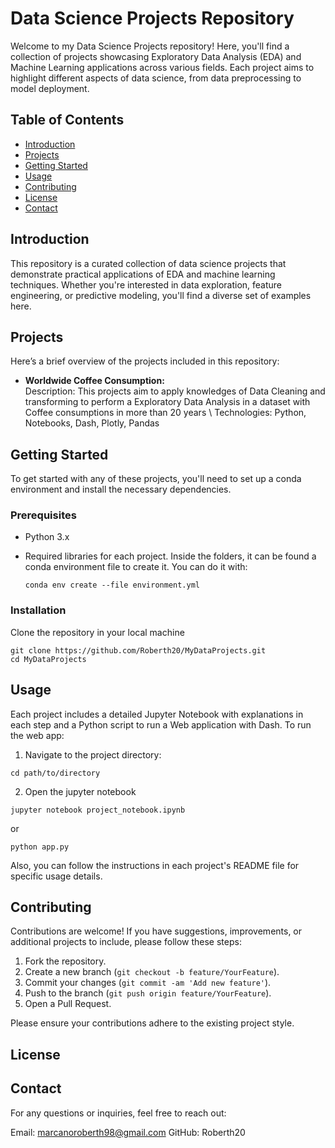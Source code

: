 
# Data Science Projects Repository
Welcome to my Data Science Projects repository! Here, you'll find a collection of projects showcasing Exploratory Data Analysis (EDA) and Machine Learning applications across various fields. Each project aims to highlight different aspects of data science, from data preprocessing to model deployment.

## Table of Contents
* [Introduction](https://github.com/Roberth20/MyDataProjects/edit/master/README.md#introduction)
* [Projects](https://github.com/Roberth20/MyDataProjects/edit/master/README.md#projects)
* [Getting Started](https://github.com/Roberth20/MyDataProjects/edit/master/README.md#getting-started)
* [Usage](https://github.com/Roberth20/MyDataProjects/edit/master/README.md#usage)
* [Contributing](https://github.com/Roberth20/MyDataProjects/edit/master/README.md#contributing)
* [License](https://github.com/Roberth20/MyDataProjects/edit/master/README.md#license)
* [Contact](https://github.com/Roberth20/MyDataProjects/edit/master/README.md#contact)

## Introduction
This repository is a curated collection of data science projects that demonstrate practical applications of EDA and machine learning techniques. Whether you're interested in data exploration, feature engineering, or predictive modeling, you'll find a diverse set of examples here.

## Projects
Here’s a brief overview of the projects included in this repository:
* **Worldwide Coffee Consumption:** <br> Description: This projects aim to apply knowledges of Data Cleaning and transforming to perform a Exploratory Data Analysis in a dataset with Coffee consumptions in more than 20 years \ Technologies: Python, Notebooks, Dash, Plotly, Pandas

## Getting Started
To get started with any of these projects, you'll need to set up a conda environment and install the necessary dependencies.

### Prerequisites
* Python 3.x
* Required libraries for each project. Inside the folders, it can be found a conda environment file to create it. You can do it with:

  ```
  conda env create --file environment.yml
  ```
### Installation
Clone the repository in your local machine
```
git clone https://github.com/Roberth20/MyDataProjects.git
cd MyDataProjects
```

## Usage
Each project includes a detailed Jupyter Notebook with explanations in each step and a Python script to run a Web application with Dash. To run the web app:
1. Navigate to the project directory:
```
cd path/to/directory
```
2. Open the jupyter notebook
```
jupyter notebook project_notebook.ipynb
```
or
```
python app.py
```
Also, you can follow the instructions in each project's README file for specific usage details.

## Contributing
Contributions are welcome! If you have suggestions, improvements, or additional projects to include, please follow these steps:
1. Fork the repository.
2. Create a new branch (`git checkout -b feature/YourFeature`).
3. Commit your changes (`git commit -am 'Add new feature'`).
4. Push to the branch (`git push origin feature/YourFeature`).
5. Open a Pull Request.

Please ensure your contributions adhere to the existing project style.

## License

## Contact
For any questions or inquiries, feel free to reach out:

Email: marcanoroberth98@gmail.com
GitHub: Roberth20
